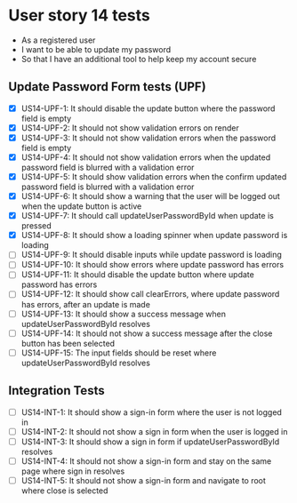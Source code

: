 # User story 14 tests

- As a registered user
- I want to be able to update my password
- So that I have an additional tool to help keep my account secure

## Update Password Form tests (UPF)

- [x] US14-UPF-1: It should disable the update button where the password field is empty
- [x] US14-UPF-2: It should not show validation errors on render
- [x] US14-UPF-3: It should not show validation errors when the password field is empty
- [x] US14-UPF-4: It should not show validation errors when the updated password field is blurred with a validation error
- [x] US14-UPF-5: It should show validation errors when the confirm updated password field is blurred with a validation error
- [x] US14-UPF-6: It should show a warning that the user will be logged out when the update button is active
- [x] US14-UPF-7: It should call updateUserPasswordById when update is pressed
- [x] US14-UPF-8: It should show a loading spinner when update password is loading
- [ ] US14-UPF-9: It should disable inputs while update password is loading
- [ ] US14-UPF-10: It should show errors where update password has errors
- [ ] US14-UPF-11: It should disable the update button where update password has errors
- [ ] US14-UPF-12: It should show call clearErrors, where update password has errors, after an update is made
- [ ] US14-UPF-13: It should show a success message when updateUserPasswordById resolves
- [ ] US14-UPF-14: It should not show a success message after the close button has been selected
- [ ] US14-UPF-15: The input fields should be reset where updateUserPasswordById resolves

## Integration Tests

- [ ] US14-INT-1: It should show a sign-in form where the user is not logged in
- [ ] US14-INT-2: It should not show a sign in form when the user is logged in
- [ ] US14-INT-3: It should show a sign in form if updateUserPasswordById resolves
- [ ] US14-INT-4: It should not show a sign-in form and stay on the same page where sign in resolves
- [ ] US14-INT-5: It should not show a sign-in form and navigate to root where close is selected
